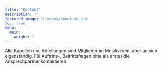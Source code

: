 ```yaml
---
title: "Kontakt"
description: ""
featured_image: '/images/about-me.png'
toc: true
menu:
  main:
    weight: 1
---
```

Alle Kapellen und Abteilungen sind Mitglieder im Musikverein, aber an sich eigenständig.
Für Auftritts-, Beitrittsfragen bitte als erstes die Ansprechpartner kontaktieren.